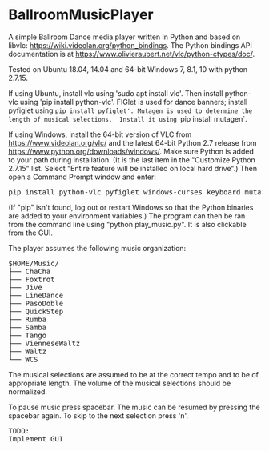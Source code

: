 # BallroomMusicPlayer

A simple Ballroom Dance media player written in Python and based on
libvlc: https://wiki.videolan.org/python_bindings.  The Python
bindings API documentation is at
https://www.olivieraubert.net/vlc/python-ctypes/doc/.

Tested on Ubuntu 18.04, 14.04 and 64-bit Windows 7, 8.1, 10 with
python 2.7.15.

If using Ubuntu, install vlc using 'sudo apt install vlc'.  Then
install python-vlc using 'pip install python-vlc'.  FIGlet is used for
dance banners; install pyfiglet using `pip install pyfiglet'. Mutagen
is used to determine the length of musical selections.  Install it
using `pip install mutagen`.

If using Windows, install the 64-bit version of VLC from
https://www.videolan.org/vlc/ and the latest 64-bit Python 2.7 release
from https://www.python.org/downloads/windows/.  Make sure Python is
added to your path during installation. (It is the last item in the
"Customize Python 2.7.15" list. Select "Entire feature will be
installed on local hard drive".) Then open a Command Prompt window and
enter:
<pre>
pip install python-vlc pyfiglet windows-curses keyboard mutagen
</pre>
(If "pip" isn't found, log out or restart Windows so that the Python
binaries are added to your environment variables.)  The program can
then be ran from the command line using "python play_music.py".  It is
also clickable from the GUI.

The player assumes the following music organization:
<pre>
$HOME/Music/
├── ChaCha
├── Foxtrot
├── Jive
├── LineDance
├── PasoDoble
├── QuickStep
├── Rumba
├── Samba
├── Tango
├── VienneseWaltz
├── Waltz
└── WCS
</pre>

The musical selections are assumed to be at the correct tempo and to
be of appropriate length.  The volume of the musical selections should
be normalized.

To pause music press spacebar.  The music can be resumed by pressing
the spacebar again.  To skip to the next selection press 'n'.

<pre>
TODO:
Implement GUI
</pre>
